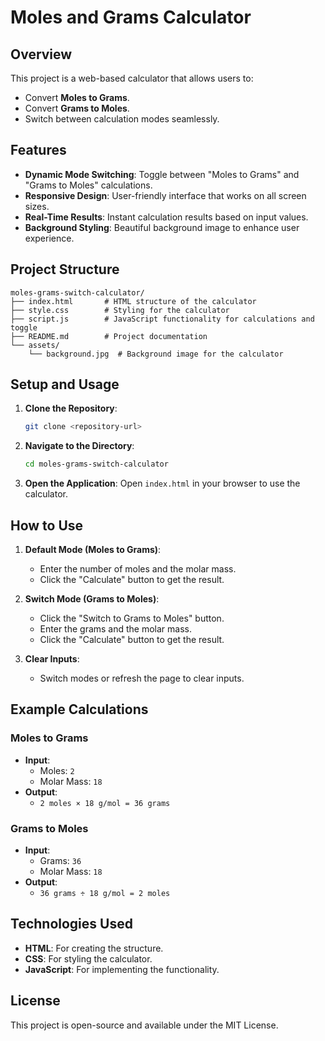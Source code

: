 # Moles and Grams Calculator

## Overview

This project is a web-based calculator that allows users to:

- Convert **Moles to Grams**.
- Convert **Grams to Moles**.
- Switch between calculation modes seamlessly.

## Features

- **Dynamic Mode Switching**: Toggle between "Moles to Grams" and "Grams to Moles" calculations.
- **Responsive Design**: User-friendly interface that works on all screen sizes.
- **Real-Time Results**: Instant calculation results based on input values.
- **Background Styling**: Beautiful background image to enhance user experience.

## Project Structure

```
moles-grams-switch-calculator/
├── index.html       # HTML structure of the calculator
├── style.css        # Styling for the calculator
├── script.js        # JavaScript functionality for calculations and toggle
├── README.md        # Project documentation
└── assets/
    └── background.jpg  # Background image for the calculator
```

## Setup and Usage

1. **Clone the Repository**:

   ```bash
   git clone <repository-url>
   ```

2. **Navigate to the Directory**:

   ```bash
   cd moles-grams-switch-calculator
   ```

3. **Open the Application**:
   Open `index.html` in your browser to use the calculator.

## How to Use

1. **Default Mode (Moles to Grams)**:

   - Enter the number of moles and the molar mass.
   - Click the "Calculate" button to get the result.

2. **Switch Mode (Grams to Moles)**:

   - Click the "Switch to Grams to Moles" button.
   - Enter the grams and the molar mass.
   - Click the "Calculate" button to get the result.

3. **Clear Inputs**:
   - Switch modes or refresh the page to clear inputs.

## Example Calculations

### Moles to Grams

- **Input**:
  - Moles: `2`
  - Molar Mass: `18`
- **Output**:
  - `2 moles × 18 g/mol = 36 grams`

### Grams to Moles

- **Input**:
  - Grams: `36`
  - Molar Mass: `18`
- **Output**:
  - `36 grams ÷ 18 g/mol = 2 moles`

## Technologies Used

- **HTML**: For creating the structure.
- **CSS**: For styling the calculator.
- **JavaScript**: For implementing the functionality.

## License

This project is open-source and available under the MIT License.

